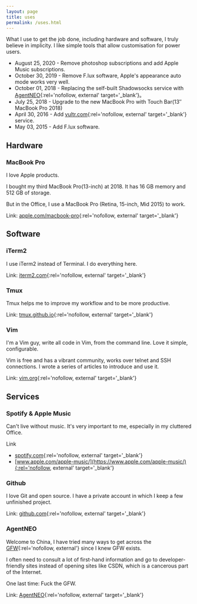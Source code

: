 ```yaml
---
layout: page
title: uses
permalink: /uses.html
---
```


What I use to get the job done, including hardware and software, I truly
believe in implicity. I like simple tools that allow customisation for power
users.

- August 25, 2020 - Remove photoshop subscriptions and add Apple Music
  subscriptions.
- October 30, 2019 - Remove F.lux software, Apple's appearance auto mode works
  very well.
- October 01, 2018 - Replacing the self-built Shadowsocks service with [AgentNEO](https://agneo.co/?rc=9g4xa1hs){:rel='nofollow, external' target='_blank'}。
- July 25, 2018 - Upgrade to the new MacBook Pro with Touch
  Bar(13″ MacBook Pro 2018)
- April 30, 2016 - Add [vultr.com](//www.vultr.com/?ref=6916719){:rel='nofollow, external' target='_blank'} service.
- May 03, 2015 - Add F.lux software.

## Hardware

### MacBook Pro

I love Apple products.

I bought my third MacBook Pro(13-inch) at 2018. It has 16 GB memory and 512 GB of
storage.

But in the Office, I use a MacBook Pro (Retina, 15-inch, Mid 2015) to work.

Link: [apple.com/macbook-pro](//www.apple.com/macbook-pro/){:rel='nofollow, external' target='_blank'}

## Software

### iTerm2

I use iTerm2 instead of Terminal. I do everything here.

Link: [iterm2.com](//iterm2.com){:rel='nofollow, external' target='_blank'}

### Tmux

Tmux helps me to improve my workflow and to be more productive.

Link: [tmux.github.io](//tmux.github.io){:rel='nofollow, external' target='_blank'}

### Vim

I'm a Vim guy, write all code in Vim, from the command line. Love it simple,
configurable.

Vim is free and has a vibrant community, works over telnet and SSH connections.
I wrote a series of articles to introduce and use it.

Link: [vim.org](//vim.org){:rel='nofollow, external' target='_blank'}

## Services

### Spotify & Apple Music

Can't live without music. It's very important to me, especially in my cluttered
Office.

Link

- [spotify.com](//spotify.com){:rel='nofollow, external' target='_blank'}
- [www.apple.com/apple-music/](https://www.apple.com/apple-music/){:rel='nofollow, external' target='_blank'}

### Github

I love Git and open source. I have a private account in which I keep a few
unfinished project.

Link: [github.com](//github.com){:rel='nofollow, external' target='_blank'}

### AgentNEO

Welcome to China, I have tried many ways to get across the [GFW](//en.wikipedia.org/wiki/Great_Firewall){:rel='nofollow, external'} since I knew GFW exists.

I often need to consult a lot of first-hand information and go to
developer-friendly sites instead of opening sites like CSDN, which is a
cancerous part of the Internet.

One last time: Fuck the GFW.

Link: [AgentNEO](https://agneo.co/?rc=9g4xa1hs){:rel='nofollow, external' target='_blank'}
